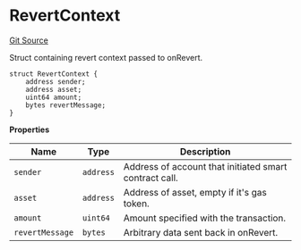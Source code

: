 # RevertContext
[Git Source](https://github.com/zeta-chain/protocol-contracts/blob/6d255086a2997fe8d79339bbb664b6c1d433f9e9/contracts/Revert.sol)

Struct containing revert context passed to onRevert.


```solidity
struct RevertContext {
    address sender;
    address asset;
    uint64 amount;
    bytes revertMessage;
}
```

**Properties**

|Name|Type|Description|
|----|----|-----------|
|`sender`|`address`|Address of account that initiated smart contract call.|
|`asset`|`address`|Address of asset, empty if it's gas token.|
|`amount`|`uint64`|Amount specified with the transaction.|
|`revertMessage`|`bytes`|Arbitrary data sent back in onRevert.|

